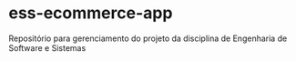 # ess-ecommerce-app
Repositório para gerenciamento do projeto da disciplina de Engenharia de Software e Sistemas
